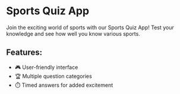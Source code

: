 # Sports Quiz App

Join the exciting world of sports with our Sports Quiz App! Test your knowledge and see how well you know various sports.

## Features:
- 🎮 User-friendly interface
- 🏆 Multiple question categories
- ⏱️ Timed answers for added excitement
